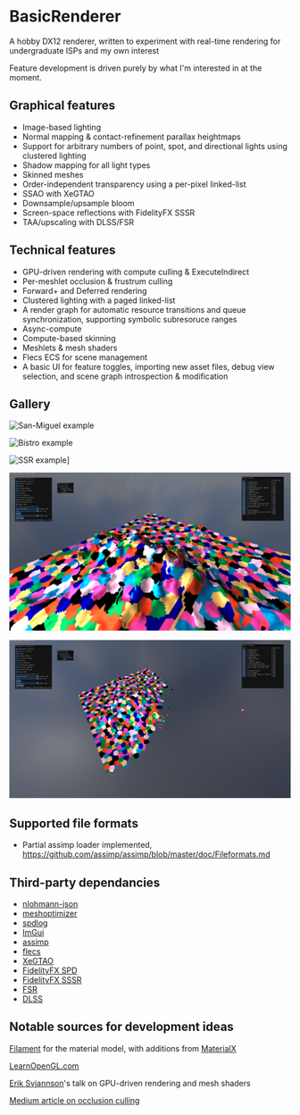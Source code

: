 
# BasicRenderer

A hobby DX12 renderer, written to experiment with real-time rendering for undergraduate ISPs and my own interest

Feature development is driven purely by what I'm interested in at the moment.


## Graphical features

- Image-based lighting
- Normal mapping & contact-refinement parallax heightmaps
- Support for arbitrary numbers of point, spot, and directional lights using clustered lighting
- Shadow mapping for all light types
- Skinned meshes
- Order-independent transparency using a per-pixel linked-list
- SSAO with XeGTAO
- Downsample/upsample bloom
- Screen-space reflections with FidelityFX SSSR
- TAA/upscaling with DLSS/FSR
  
## Technical features

- GPU-driven rendering with compute culling & ExecuteIndirect
- Per-meshlet occlusion & frustrum culling
- Forward+ and Deferred rendering
- Clustered lighting with a paged linked-list
- A render graph for automatic resource transitions and queue synchronization, supporting symbolic subresoruce ranges
- Async-compute
- Compute-based skinning
- Meshlets & mesh shaders
- Flecs ECS for scene management
- A basic UI for feature toggles, importing new asset files, debug view selection, and scene graph introspection & modification

## Gallery
![San-Miguel example](images/SanMiguel.png)

![Bistro example](images/Bistro.png)

![SSR example](images/SSR.png)]

![Meshlets example](images/meshlets.png)

![Meshlet culling example](images/culling.png)

## Supported file formats
- Partial assimp loader implemented, https://github.com/assimp/assimp/blob/master/doc/Fileformats.md

## Third-party dependancies

- [nlohmann-json](https://github.com/nlohmann/json)
- [meshoptimizer](https://github.com/zeux/meshoptimizer)
- [spdlog](https://github.com/gabime/spdlog)
- [ImGui](https://github.com/ocornut/imgui)
- [assimp](https://github.com/assimp/assimp)
- [flecs](https://www.flecs.dev/flecs/)
- [XeGTAO](https://github.com/GameTechDev/XeGTAO)
- [FidelityFX SPD](https://gpuopen.com/fidelityfx-spd/)
- [FidelityFX SSSR](https://gpuopen.com/fidelityfx-sssr/)
- [FSR](https://www.amd.com/en/products/graphics/technologies/fidelityfx/super-resolution.html)
- [DLSS](https://www.nvidia.com/en-us/geforce/technologies/dlss/)
  
## Notable sources for development ideas

[Filament](https://github.com/google/filament) for the material model, with additions from [MaterialX](https://github.com/AcademySoftwareFoundation/MaterialX)

[LearnOpenGL.com](https://learnopengl.com/)

[Erik Svjannson](https://www.youtube.com/watch?v=EtX7WnFhxtQ)'s talk on GPU-driven rendering and mesh shaders

[Medium article on occlusion culling](https://medium.com/@mil_kru/two-pass-occlusion-culling-4100edcad501)


